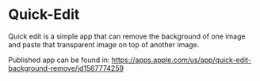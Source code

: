 # Quick-Edit
Quick edit is a simple app that can remove the background of one image and paste that transparent image on top of another image.

Published app can be found in: https://apps.apple.com/us/app/quick-edit-background-remove/id1567774259
